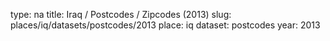 type: na
title: Iraq / Postcodes / Zipcodes (2013)
slug: places/iq/datasets/postcodes/2013
place: iq
dataset: postcodes
year: 2013
